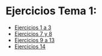 Ejercicios Tema 1:
==================

+ [Ejercicios 1 a 3](https://github.com/josemlp91/IV_work/blob/master/ejerciciosB1.md "Ejercicios 1 a 3") 
+ [Ejercicios 7 y 8](https://github.com/josemlp91/IV_work/blob/master/ejerciciosB2.md "Ejercicios 7 y 8") 
+ [Ejercicios 9 a 13](https://github.com/josemlp91/IV_work/blob/master/ejerciciosB3.md "Ejercicios 9 a 13") 
+ [Ejercicios 14](https://github.com/josemlp91/IV_work/blob/master/ejerciciosB4.md "Ejercicios 14") 
